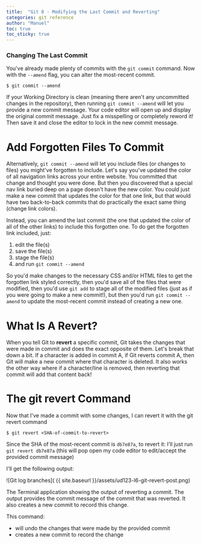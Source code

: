 ```yaml
---
title:  "Git 8 - Modifying the Last Commit and Reverting"
categories: git reference
author: "Manuel"
toc: true
toc_sticky: true
---
```


### Changing The Last Commit

You've already made plenty of commits with the `git commit` command. Now with the `--amend` flag, you can alter the most-recent commit.

    $ git commit --amend

If your Working Directory is clean (meaning there aren't any uncommitted changes in the repository), then running `git commit --amend` will let you provide a new commit message. Your code editor will open up and display the original commit message. Just fix a misspelling or completely reword it! Then save it and close the editor to lock in the new commit message.

# Add Forgotten Files To Commit

Alternatively, `git commit --amend` will let you include files (or changes to files) you might've forgotten to include. Let's say you've updated the color of all navigation links across your entire website. You committed that change and thought you were done. But then you discovered that a special nav link buried deep on a page doesn't have the new color. You could just make a new commit that updates the color for that one link, but that would have two back-to-back commits that do practically the exact same thing (change link colors).

Instead, you can amend the last commit (the one that updated the color of all of the other links) to include this forgotten one. To do get the forgotten link included, just:

1. edit the file(s)
2. save the file(s)
3. stage the file(s)
4. and run `git commit --amend`

So you'd make changes to the necessary CSS and/or HTML files to get the forgotten link styled correctly, then you'd save all of the files that were modified, then you'd use `git add` to stage all of the modified files (just as if you were going to make a new commit!), but then you'd run `git commit --amend` to update the most-recent commit instead of creating a new one.

# What Is A Revert?

When you tell Git to **revert** a specific commit, Git takes the changes that were made in commit and does the exact opposite of them. Let's break that down a bit. If a character is added in commit A, if Git reverts commit A, then Git will make a new commit where that character is deleted. It also works the other way where if a character/line is removed, then reverting that commit will add that content back!

# The git revert Command

Now that I've made a commit with some changes, I can revert it with the git revert command

    $ git revert <SHA-of-commit-to-revert>

Since the SHA of the most-recent commit is `db7e87a`, to revert it: I'll just run `git revert db7e87a` (this will pop open my code editor to edit/accept the provided commit message)

I'll get the following output:

![Git log branches]( {{ site.baseurl }}/assets/ud123-l6-git-revert-post.png)

The Terminal application showing the output of reverting a commit. The output provides the commit message of the commit that was reverted. It also creates a new commit to record this change.

This command:

- will undo the changes that were made by the provided commit
- creates a new commit to record the change
